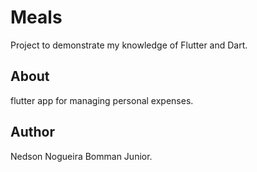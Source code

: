 # Meals

Project to demonstrate my knowledge of Flutter and Dart.

## About

flutter app for managing personal expenses.

## Author

Nedson Nogueira Bomman Junior.
